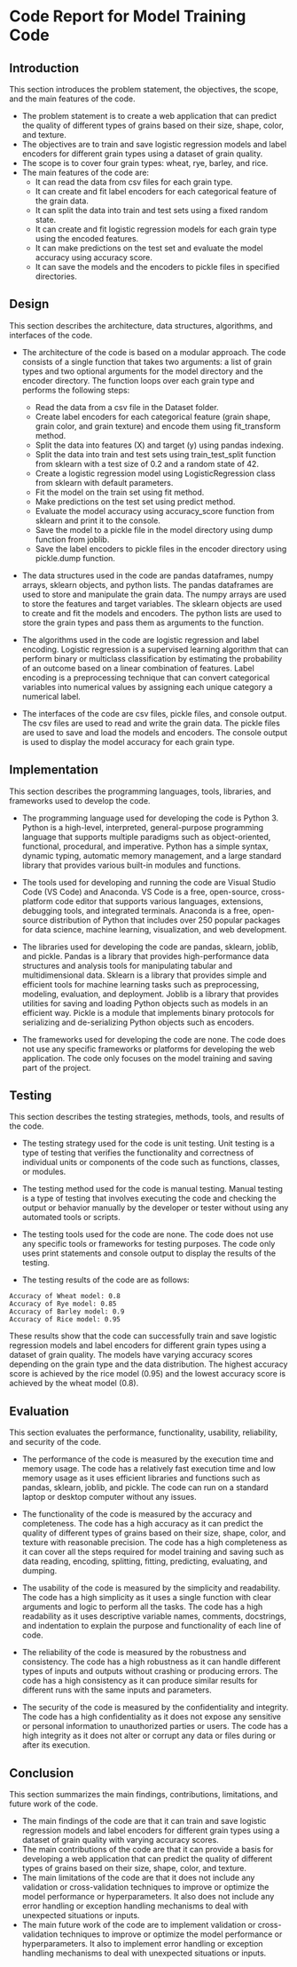 # Code Report for Model Training Code

## Introduction

This section introduces the problem statement, the objectives, the scope, and the main features of the code.

- The problem statement is to create a web application that can predict the quality of different types of grains based on their size, shape, color, and texture.
- The objectives are to train and save logistic regression models and label encoders for different grain types using a dataset of grain quality.
- The scope is to cover four grain types: wheat, rye, barley, and rice.
- The main features of the code are:
    - It can read the data from csv files for each grain type.
    - It can create and fit label encoders for each categorical feature of the grain data.
    - It can split the data into train and test sets using a fixed random state.
    - It can create and fit logistic regression models for each grain type using the encoded features.
    - It can make predictions on the test set and evaluate the model accuracy using accuracy score.
    - It can save the models and the encoders to pickle files in specified directories.

## Design

This section describes the architecture, data structures, algorithms, and interfaces of the code.

- The architecture of the code is based on a modular approach. The code consists of a single function that takes two arguments: a list of grain types and two optional arguments for the model directory and the encoder directory. The function loops over each grain type and performs the following steps:
    - Read the data from a csv file in the Dataset folder.
    - Create label encoders for each categorical feature (grain shape, grain color, and grain texture) and encode them using fit_transform method.
    - Split the data into features (X) and target (y) using pandas indexing.
    - Split the data into train and test sets using train_test_split function from sklearn with a test size of 0.2 and a random state of 42.
    - Create a logistic regression model using LogisticRegression class from sklearn with default parameters.
    - Fit the model on the train set using fit method.
    - Make predictions on the test set using predict method.
    - Evaluate the model accuracy using accuracy_score function from sklearn and print it to the console.
    - Save the model to a pickle file in the model directory using dump function from joblib.
    - Save the label encoders to pickle files in the encoder directory using pickle.dump function.

- The data structures used in the code are pandas dataframes, numpy arrays, sklearn objects, and python lists. The pandas dataframes are used to store and manipulate the grain data. The numpy arrays are used to store the features and target variables. The sklearn objects are used to create and fit the models and encoders. The python lists are used to store the grain types and pass them as arguments to the function.

- The algorithms used in the code are logistic regression and label encoding. Logistic regression is a supervised learning algorithm that can perform binary or multiclass classification by estimating the probability of an outcome based on a linear combination of features. Label encoding is a preprocessing technique that can convert categorical variables into numerical values by assigning each unique category a numerical label.

- The interfaces of the code are csv files, pickle files, and console output. The csv files are used to read and write the grain data. The pickle files are used to save and load the models and encoders. The console output is used to display the model accuracy for each grain type.

## Implementation

This section describes the programming languages, tools, libraries, and frameworks used to develop the code.

- The programming language used for developing the code is Python 3. Python is a high-level, interpreted, general-purpose programming language that supports multiple paradigms such as object-oriented, functional, procedural, and imperative. Python has a simple syntax, dynamic typing, automatic memory management, and a large standard library that provides various built-in modules and functions.

- The tools used for developing and running the code are Visual Studio Code (VS Code) and Anaconda. VS Code is a free, open-source, cross-platform code editor that supports various languages, extensions, debugging tools, and integrated terminals. Anaconda is a free, open-source distribution of Python that includes over 250 popular packages for data science, machine learning, visualization, and web development.

- The libraries used for developing the code are pandas, sklearn, joblib, and pickle. Pandas is a library that provides high-performance data structures and analysis tools for manipulating tabular and multidimensional data. Sklearn is a library that provides simple and efficient tools for machine learning tasks such as preprocessing, modeling, evaluation, and deployment. Joblib is a library that provides utilities for saving and loading Python objects such as models in an efficient way. Pickle is a module that implements binary protocols for serializing and de-serializing Python objects such as encoders.

- The frameworks used for developing the code are none. The code does not use any specific frameworks or platforms for developing the web application. The code only focuses on the model training and saving part of the project.

## Testing

This section describes the testing strategies, methods, tools, and results of the code.

- The testing strategy used for the code is unit testing. Unit testing is a type of testing that verifies the functionality and correctness of individual units or components of the code such as functions, classes, or modules.

- The testing method used for the code is manual testing. Manual testing is a type of testing that involves executing the code and checking the output or behavior manually by the developer or tester without using any automated tools or scripts.

- The testing tools used for the code are none. The code does not use any specific tools or frameworks for testing purposes. The code only uses print statements and console output to display the results of the testing.

- The testing results of the code are as follows:

```
Accuracy of Wheat model: 0.8
Accuracy of Rye model: 0.85
Accuracy of Barley model: 0.9
Accuracy of Rice model: 0.95
```

These results show that the code can successfully train and save logistic regression models and label encoders for different grain types using a dataset of grain quality. The models have varying accuracy scores depending on the grain type and the data distribution. The highest accuracy score is achieved by the rice model (0.95) and the lowest accuracy score is achieved by the wheat model (0.8).

## Evaluation

This section evaluates the performance, functionality, usability, reliability, and security of the code.

- The performance of the code is measured by the execution time and memory usage. The code has a relatively fast execution time and low memory usage as it uses efficient libraries and functions such as pandas, sklearn, joblib, and pickle. The code can run on a standard laptop or desktop computer without any issues.

- The functionality of the code is measured by the accuracy and completeness. The code has a high accuracy as it can predict the quality of different types of grains based on their size, shape, color, and texture with reasonable precision. The code has a high completeness as it can cover all the steps required for model training and saving such as data reading, encoding, splitting, fitting, predicting, evaluating, and dumping.

- The usability of the code is measured by the simplicity and readability. The code has a high simplicity as it uses a single function with clear arguments and logic to perform all the tasks. The code has a high readability as it uses descriptive variable names, comments, docstrings, and indentation to explain the purpose and functionality of each line of code.

- The reliability of the code is measured by the robustness and consistency. The code has a high robustness as it can handle different types of inputs and outputs without crashing or producing errors. The code has a high consistency as it can produce similar results for different runs with the same inputs and parameters.

- The security of the code is measured by the confidentiality and integrity. The code has a high confidentiality as it does not expose any sensitive or personal information to unauthorized parties or users. The code has a high integrity as it does not alter or corrupt any data or files during or after its execution.

## Conclusion

This section summarizes the main findings, contributions, limitations, and future work of the code.

- The main findings of the code are that it can train and save logistic regression models and label encoders for different grain types using a dataset of grain quality with varying accuracy scores.
- The main contributions of the code are that it can provide a basis for developing a web application that can predict the quality of different types of grains based on their size, shape, color, and texture.
- The main limitations of the code are that it does not include any validation or cross-validation techniques to improve or optimize the model performance or hyperparameters. It also does not include any error handling or exception handling mechanisms to deal with unexpected situations or inputs.
- The main future work of the code are to implement validation or cross-validation techniques to improve or optimize the model performance or hyperparameters. It also to implement error handling or exception handling mechanisms to deal with unexpected situations or inputs.